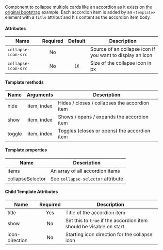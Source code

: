 Component to collapse multiple cards like an accordion as it exists on [the original bootstrap](https://getbootstrap.com/docs/4.4/components/collapse/#accordion-example) example.
Each accordion item is added by an `<template>` element with a `title` attribut`and his content as the accordion item body.

#### Attributes

| Name                             | Required | Default             |  Description                                                           |
| -------------------------------- |:--------:|:-------------------:| ---------------------------------------------------------------------- |
| `collapse-icon-src`              | No       |                     | Source of an collapse icon if you want to display an icon              |
| `collapse-icon-src`              | No       | `16`                | Size of the collapse icon in px                                        |

#### Template methods

| Name                             | Arguments   |  Description                                                           |
| -------------------------------- |:-----------:| ---------------------------------------------------------------------- |
| hide                             | item, index | Hides / closes / collapses the accordion item                          |
| show                             | item, index | Shows / opens / expands the accordion item                             |
| toggle                           | item, index | Toggles (closes or opens) the accordion item                           |

#### Template properties

| Name                             |  Description                                                                  |
| -------------------------------- | ----------------------------------------------------------------------------- |
| items                            | An array of all accordion items                                               |
| collapseSelector                 | See `collapse-selector` attribute                                             |

#### Child Template Attributes

| Name                  | Required | Description                                                                   |
| ----------------------|:--------:| ----------------------------------------------------------------------------- |
| title                 | Yes      | Title of the accordion item                                                   |
| show                  | No       | Set this to `true` if the accordion item should be visable on start           |
| icon-direction        | No       | Starting icon direction for the collapse icon                                 |

<rv-bind-content class="pt-3">
  <template>
    <rv-example-tabs handle="bs4-navbar" class="pt-3">
      <template type="single-html-file">
        <bs4-accordion collapse-icon-src="{{ 'arrow_carrot_thin.svg' | asset_url }}">
          <template title="Collapsible Group Item #1">
            Anim pariatur cliche reprehenderit, enim eiusmod high life accusamus terry richardson ad squid. 3 wolf moon officia aute, non cupidatat skateboard dolor brunch. Food truck quinoa nesciunt laborum eiusmod. Brunch 3 wolf moon tempor, sunt aliqua put a bird on it squid single-origin coffee nulla assumenda shoreditch et. Nihil anim keffiyeh helvetica, craft beer labore wes anderson cred nesciunt sapiente ea proident. Ad vegan excepteur butcher vice lomo. Leggings occaecat craft beer farm-to-table, raw denim aesthetic synth nesciunt you probably haven't heard of them accusamus labore sustainable VHS.
          </template>
          <template title="Collapsible Group Item #2">
            Anim pariatur cliche reprehenderit, enim eiusmod high life accusamus terry richardson ad squid. 3 wolf moon officia aute, non cupidatat skateboard dolor brunch. Food truck quinoa nesciunt laborum eiusmod. Brunch 3 wolf moon tempor, sunt aliqua put a bird on it squid single-origin coffee nulla assumenda shoreditch et. Nihil anim keffiyeh helvetica, craft beer labore wes anderson cred nesciunt sapiente ea proident. Ad vegan excepteur butcher vice lomo. Leggings occaecat craft beer farm-to-table, raw denim aesthetic synth nesciunt you probably haven't heard of them accusamus labore sustainable VHS.
          </template>
          <template title="Collapsible Group Item #3">
            Anim pariatur cliche reprehenderit, enim eiusmod high life accusamus terry richardson ad squid. 3 wolf moon officia aute, non cupidatat skateboard dolor brunch. Food truck quinoa nesciunt laborum eiusmod. Brunch 3 wolf moon tempor, sunt aliqua put a bird on it squid single-origin coffee nulla assumenda shoreditch et. Nihil anim keffiyeh helvetica, craft beer labore wes anderson cred nesciunt sapiente ea proident. Ad vegan excepteur butcher vice lomo. Leggings occaecat craft beer farm-to-table, raw denim aesthetic synth nesciunt you probably haven't heard of them accusamus labore sustainable VHS.
          </template>
        </bs4-accordion>
      </template>
    </rv-example-tabs>
  </template>
</rv-bind-content>

